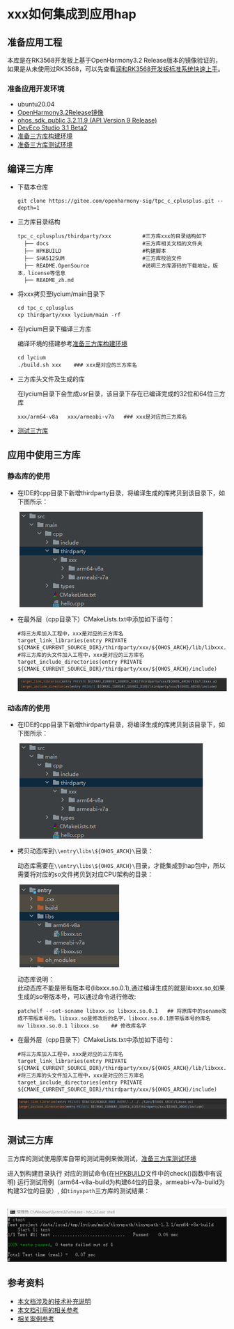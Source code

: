 # xxx如何集成到应用hap

## 准备应用工程

本库是在RK3568开发板上基于OpenHarmony3.2 Release版本的镜像验证的，如果是从未使用过RK3568，可以先查看[润和RK3568开发板标准系统快速上手](https://gitee.com/openharmony-sig/knowledge_demo_temp/tree/master/docs/rk3568_helloworld)。

### 准备应用开发环境

- ubuntu20.04
- [OpenHarmony3.2Release镜像](https://gitee.com/link?target=https%3A%2F%2Frepo.huaweicloud.com%2Fopenharmony%2Fos%2F3.2-Release%2Fdayu200_standard_arm32.tar.gz)
- [ohos_sdk_public 3.2.11.9 (API Version 9 Release)](https://gitee.com/link?target=https%3A%2F%2Frepo.huaweicloud.com%2Fopenharmony%2Fos%2F3.2-Release%2Fohos-sdk-windows_linux-public.tar.gz)
- [DevEco Studio 3.1 Beta2](https://gitee.com/link?target=https%3A%2F%2Fcontentcenter-vali-drcn.dbankcdn.cn%2Fpvt_2%2FDeveloperAlliance_package_901_9%2Ff3%2Fv3%2FuJyuq3syQ2ak4hE1QZmAug%2Fdevecostudio-windows-3.1.0.400.zip%3FHW-CC-KV%3DV1%26HW-CC-Date%3D20230408T013335Z%26HW-CC-Expire%3D315360000%26HW-CC-Sign%3D96262721EDC9B34E6F62E66884AB7AE2A94C2A7B8C28D6F7FC891F46EB211A70)
- [准备三方库构建环境](../../../lycium/README.md#1编译环境准备)
- [准备三方库测试环境](../../../lycium/README.md#3ci环境准备)

## 编译三方库

- 下载本仓库

  ```shell
  git clone https://gitee.com/openharmony-sig/tpc_c_cplusplus.git --depth=1
  ```

- 三方库目录结构
  
  ```shell
  tpc_c_cplusplus/thirdparty/xxx          #三方库xxx的目录结构如下
    ├── docs                              #三方库相关文档的文件夹
    ├── HPKBUILD                          #构建脚本
    ├── SHA512SUM                         #三方库校验文件
    ├── README.OpenSource                 #说明三方库源码的下载地址，版本，license等信息
    ├── README_zh.md   
  ```

- 将xxx拷贝至lycium/main目录下
  
  ```shell
  cd tpc_c_cplusplus
  cp thirdparty/xxx lycium/main -rf
  ```

- 在lycium目录下编译三方库
  
  编译环境的搭建参考[准备三方库构建环境](../../../lycium/README.md#1编译环境准备)

  ```shell
  cd lycium
  ./build.sh xxx    ### xxx是对应的三方库名
  ```

- 三方库头文件及生成的库
  
  在lycium目录下会生成usr目录，该目录下存在已编译完成的32位和64位三方库

  ```shell
  xxx/arm64-v8a   xxx/armeabi-v7a   ### xxx是对应的三方库名
  ```

- [测试三方库](#测试三方库)

## 应用中使用三方库

### 静态库的使用

- 在IDE的cpp目录下新增thirdparty目录，将编译生成的库拷贝到该目录下，如下图所示：

  &nbsp;![thirdparty_install_dir](pic/xxx_install_dir.png)

- 在最外层（cpp目录下）CMakeLists.txt中添加如下语句：
  
  ```shell
  #将三方库加入工程中，xxx是对应的三方库名
  target_link_libraries(entry PRIVATE ${CMAKE_CURRENT_SOURCE_DIR}/thirdparty/xxx/${OHOS_ARCH}/lib/libxxx.a)
  #将三方库的头文件加入工程中，xxx是对应的三方库名
  target_include_directories(entry PRIVATE ${CMAKE_CURRENT_SOURCE_DIR}/thirdparty/xxx/${OHOS_ARCH}/include)
  ```

  ![xxx_usage](pic/xxx_usage.png)

### 动态库的使用

- 在IDE的cpp目录下新增thirdparty目录，将编译生成的库拷贝到该目录下，如下图所示：

  &nbsp;![thirdparty_install_dir](pic/xxx_install_dir.png)

- 拷贝动态库到`\\entry\libs\${OHOS_ARCH}\`目录：
  
  动态库需要在`\\entry\libs\${OHOS_ARCH}\`目录，才能集成到hap包中，所以需要将对应的so文件拷贝到对应CPU架构的目录：

  &nbsp;![thirdparty_install_dir](pic/xxx_install_dir1.png)

  动态库说明：</br>
  此动态库不能是带有版本号(libxxx.so.0.1),通过编译生成的就是libxxx.so,如果生成的so带版本号，可以通过命令进行修改:

  ```shell
  patchelf --set-soname libxxx.so libxxx.so.0.1   ## 将原库中的soname改成不带版本号的。libxxx.so是修改后的名字，libxxx.so.0.1原带版本号的库名
  mv libxxx.so.0.1 libxxx.so    ## 修改库名字
  ```
  
- 在最外层（cpp目录下）CMakeLists.txt中添加如下语句：
  
  ```shell
  #将三方库加入工程中，xxx是对应的三方库名
  target_link_libraries(entry PRIVATE ${CMAKE_CURRENT_SOURCE_DIR}/thirdparty/xxx/${OHOS_ARCH}/lib/libxxx.so)
  #将三方库的头文件加入工程中，xxx是对应的三方库名
  target_include_directories(entry PRIVATE ${CMAKE_CURRENT_SOURCE_DIR}/thirdparty/xxx/${OHOS_ARCH}/include)
  ```

  ![xxx_usage](pic/xxx_usage1.png)

## 测试三方库

三方库的测试使用原库自带的测试用例来做测试，[准备三方库测试环境](../../../lycium/README.md#3ci环境准备)

进入到构建目录执行 对应的测试命令(在[HPKBUILD](../HPKBUILD)文件中的check()函数中有说明) 运行测试用例（arm64-v8a-build为构建64位的目录，armeabi-v7a-build为构建32位的目录）,
如`tinyxpath`三方库的测试结果：

&nbsp;![hunspell_test](../../tinyxpath/docs/pic/tinyxpath_test.png)

## 参考资料

- [本文档涉及的技术补充说明](hap_integrate.md)
- [本文档引用的相关参考](hap_integrate.md)
- [相关案例参考](hap_integrate.md)
